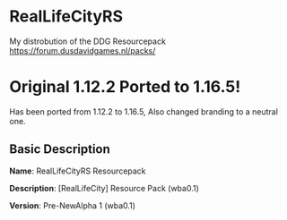 # RealLifeCityRS
My distrobution of the DDG Resourcepack https://forum.dusdavidgames.nl/packs/

# Original 1.12.2 Ported to 1.16.5!
Has been ported from 1.12.2 to 1.16.5, Also changed
branding to a neutral one.

## Basic Description
**Name**: RealLifeCityRS Resourcepack


**Description**: [RealLifeCity] Resource Pack (wba0.1) 


**Version**: Pre-NewAlpha 1 (wba0.1)
